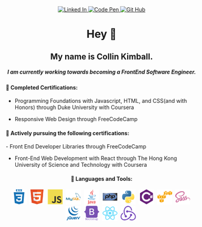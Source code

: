 
<div id="badges" align="center">
  <a href="https://www.linkedin.com/in/collin-kimball-8452151b1/">
    <img src="https://img.shields.io/badge/LinkedIn-blue?logo=linkedin&logoColor=white&style=for-the-badge" alt="Linked In"/>
  </a>
  <a href="https://codepen.io/digital-rubato">
    <img src="https://img.shields.io/badge/CodePen-lightgrey?logo=codepen&logoColor=white&style=for-the-badge" alt="Code Pen"/>
  </a>
  <a href="https://github.com/Digital-Rubato">
    <img src="https://img.shields.io/badge/GitHub-orange?logo=github&logoColor=white&style=for-the-badge" alt="Git Hub"/>
  </a>
  <!-- its a dead link?
  <a href="cpkport.com" target="_blank">
    <img src="https://img.shields.io/badge/Website-green?logo=windowsterminal&logoColor=white&style=for-the-badge" alt="My Website"/>
  </a>
  -->
</div>

<h1 id="header" align="center">
  Hey 👋
</h1>

<h2 id="intro" align="center">
  My name is Collin Kimball.
</h2>
<h5 align="center">
I am currently working towards becoming a FrontEnd Software Engineer.
</h5>

<h4 id="certs">
📜 Completed Certifications: 
</h4>

  - Programming Foundations with Javascript, HTML, and CSS(and with Honors) through Duke University with Coursera

  - Responsive Web Design through FreeCodeCamp

<h4 id="progress">
📖 Actively pursuing the following certifications: 
</h4>
  - Front End Developer Libraries through FreeCodeCamp
  
  -   Front-End Web Development with React through The Hong Kong University of Science and Technology with Coursera

<h4 id="tools" align="center">
🔧 Languages and Tools:
</h4>
<div align="center">
 <img src="https://github.com/devicons/devicon/blob/master/icons/css3/css3-plain-wordmark.svg"  title="CSS3" alt="CSS" width="40" height="40"/>&nbsp;
 <img src="https://github.com/devicons/devicon/blob/master/icons/html5/html5-original.svg" title="HTML5" alt="HTML" width="40" height="40"/>&nbsp;
 <img src="https://github.com/devicons/devicon/blob/master/icons/javascript/javascript-original.svg" title="JavaScript" alt="JavaScript" width="40" height="40"/>&nbsp;
 <img src="https://github.com/devicons/devicon/blob/master/icons/mysql/mysql-original-wordmark.svg" title="MySQL"  alt="MySQL" width="40" height="40"/>&nbsp;
 <img src="https://github.com/devicons/devicon/blob/master/icons/java/java-original-wordmark.svg" title="Java" alt="Java" width="40" height="40"/>&nbsp;
 <img src="https://github.com/devicons/devicon/blob/master/icons/php/php-original.svg " title="PHP" alt="PHP" width="40" height=40"/>&nbsp;
 <img src="https://github.com/devicons/devicon/blob/master/icons/python/python-original.svg" title="Python" alt="Python" width="40" height="40"/>&nbsp;
 <img src="https://github.com/devicons/devicon/blob/master/icons/csharp/csharp-plain.svg" title="CSharp" alt="CSharp" width="40" height="40"/>&nbsp;
 <img src="https://github.com/devicons/devicon/blob/master/icons/amazonwebservices/amazonwebservices-original.svg" title="AWS" alt="AWS" width="40" height="40"/>&nbsp;
 <img src="https://github.com/devicons/devicon/blob/master/icons/sass/sass-original.svg" title="SASS" alt="SASS" width="40" height="40"/>&nbsp;
 <img src="https://github.com/devicons/devicon/blob/master/icons/jquery/jquery-plain-wordmark.svg" title="JQuery" alt="JQuery" width="40" height="40"/>&nbsp;
 <img src="https://github.com/devicons/devicon/blob/master/icons/bootstrap/bootstrap-plain-wordmark.svg" title="Bootstrap" alt="Bootstrap" width="40" height="40"/>&nbsp;
 <img src="https://github.com/devicons/devicon/blob/master/icons/react/react-original.svg" title="React" alt="React" width="40" height="40"/>&nbsp;
 <img src="https://github.com/devicons/devicon/blob/master/icons/redux/redux-original.svg" title="Redux" alt="Redux" width="40" height="40"/>&nbsp; 
</div>




<!--
**Digital-Rubato/Digital-Rubato** is a ✨ _special_ ✨ repository because its `README.md` (this file) appears on your GitHub profile.

Here are some ideas to get you started:

- 🔭 I’m currently working on ...
- 🌱 I’m currently learning ...
- 👯 I’m looking to collaborate on ...
- 🤔 I’m looking for help with ...
- 💬 Ask me about ...
- 📫 How to reach me: ...
- 😄 Pronouns: ...
- ⚡ Fun fact: ...
-->
